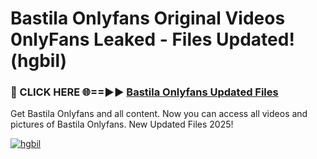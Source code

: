 # Bastila Onlyfans Original Videos 0nlyFans Leaked - Files Updated! (hgbil)

<h3>🔴 CLICK HERE 🌐==►► <a href="https://tinyurl.com/2m67pmp6" rel="nofollow">Bastila Onlyfans Updated Files</a></h3>

Get Bastila Onlyfans and all content. Now you can access all videos and pictures of Bastila Onlyfans. New Updated Files 2025!

[![hgbil](https://i.imgur.com/H4QAA4z.gif)](https://tinyurl.com/2m67pmp6)